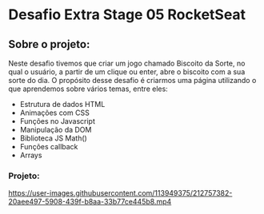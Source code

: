 # Desafio Extra Stage 05 RocketSeat
## Sobre o projeto:
Neste desafio tivemos que criar um jogo chamado Biscoito da Sorte, no qual o usuário, a partir de um clique ou enter, abre o biscoito com a sua sorte do dia. O propósito desse desafio é criarmos uma página utilizando o que aprendemos sobre vários temas, entre eles:
- Estrutura de dados HTML
- Animações com CSS
- Funções no Javascript
- Manipulação da DOM
- Biblioteca JS Math()
- Funções callback
- Arrays
### Projeto: 
https://user-images.githubusercontent.com/113949375/212757382-20aee497-5908-439f-b8aa-33b77ce445b8.mp4

